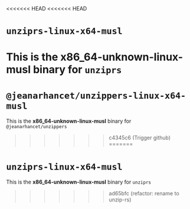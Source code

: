 <<<<<<< HEAD
<<<<<<< HEAD
# `unziprs-linux-x64-musl`

This is the **x86_64-unknown-linux-musl** binary for `unziprs`
=======
# `@jeanarhancet/unzippers-linux-x64-musl`

This is the **x86_64-unknown-linux-musl** binary for `@jeanarhancet/unzippers`
>>>>>>> c4345c6 (Trigger github)
=======
# `unziprs-linux-x64-musl`

This is the **x86_64-unknown-linux-musl** binary for `unziprs`
>>>>>>> ad65bfc (refactor: rename to unzip-rs)
